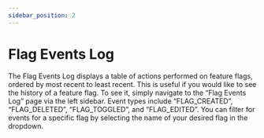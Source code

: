 ```yaml
---
sidebar_position: 2
---
```

# Flag Events Log

The Flag Events Log displays a table of actions performed on feature flags, ordered by most recent to least recent. This is useful if you would like to see the history of a feature flag. To see it, simply navigate to the “Flag Events Log” page via the left sidebar. Event types include “FLAG_CREATED”, “FLAG_DELETED”, “FLAG_TOGGLED”, and “FLAG_EDITED”. You can filter for events for a specific flag by selecting the name of your desired flag in the dropdown.